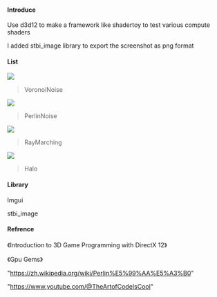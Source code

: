 #### Introduce
Use d3d12 to make a framework like shadertoy to test various compute shaders

I added stbi_image library to export the screenshot as png format

#### List

![](https://github.com/biigHandsomeGuy/PerlinNoise/blob/master/screenshot//VoronoiNoise.png)

> VoronoiNoise

![](https://github.com/biigHandsomeGuy/PerlinNoise/blob/master/screenshot//PerlinNoise.png)

> PerlinNoise

![](https://github.com/biigHandsomeGuy/PerlinNoise/blob/master/screenshot//RayMarching.png)

> RayMarching

![](https://github.com/biigHandsomeGuy/PerlinNoise/blob/master/screenshot//Halo.png)

> Halo
#### Library
Imgui

stbi_image



#### Refrence
《Introduction to 3D Game Programming with DirectX 12》

《Gpu Gems》

"https://zh.wikipedia.org/wiki/Perlin%E5%99%AA%E5%A3%B0"

"https://www.youtube.com/@TheArtofCodeIsCool"

